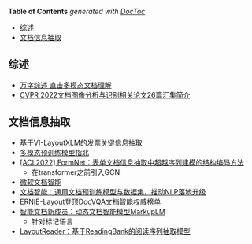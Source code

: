 <!-- START doctoc generated TOC please keep comment here to allow auto update -->
<!-- DON'T EDIT THIS SECTION, INSTEAD RE-RUN doctoc TO UPDATE -->
**Table of Contents**  *generated with [DocToc](https://github.com/thlorenz/doctoc)*

- [综述](#%E7%BB%BC%E8%BF%B0)
- [文档信息抽取](#%E6%96%87%E6%A1%A3%E4%BF%A1%E6%81%AF%E6%8A%BD%E5%8F%96)

<!-- END doctoc generated TOC please keep comment here to allow auto update -->


## 综述

- [万字综述 直击多模态文档理解](https://mp.weixin.qq.com/s/LamcuaGZlsmgmrWGagvgww)
- [CVPR 2022文档图像分析与识别相关论文26篇汇集简介](https://mp.weixin.qq.com/s/rHQ7x1EyKGY0OhZPJWyGwA)

## 文档信息抽取

- [基于VI-LayoutXLM的发票关键信息抽取](https://bbs.huaweicloud.com/blogs/383854)
- [多模态预训练模型指北](https://mp.weixin.qq.com/s/x36gft6F6wjeQtnizqgHTA)
- [[ACL2022] FormNet：表单文档信息抽取中超越序列建模的结构编码方法](https://mp.weixin.qq.com/s/TlA9Juj7k-Fd2wMfVck1sw)
  - 在transformer之前引入GCN
- [微软文档智能](https://www.microsoft.com/en-us/research/project/document-ai/)
- [文档智能：通用文档预训练模型与数据集，推动NLP落地升级](https://www.msra.cn/zh-cn/news/features/document-intelligence)
- [ERNIE-Layout登顶DocVQA文档智能权威榜单](https://baijiahao.baidu.com/s?id=1711853430432967285&wfr=spider&for=pc)
- [智能文档新成员：动态文档智能模型MarkupLM](https://zhuanlan.zhihu.com/p/438072814)
  - 针对标记语言
- [LayoutReader：基于ReadingBank的阅读序列抽取模型](https://zhuanlan.zhihu.com/p/429471372)
